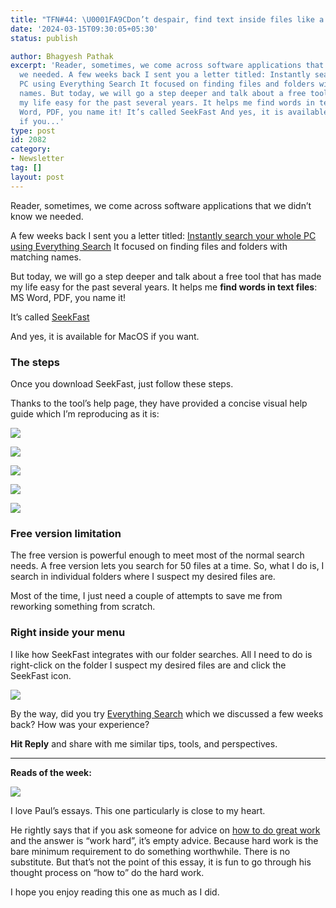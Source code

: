 ```yaml
---
title: "TFN#44: \U0001FA9CDon’t despair, find text inside files like a pro: SeekFast"
date: '2024-03-15T09:30:05+05:30'
status: publish

author: Bhagyesh Pathak
excerpt: 'Reader, sometimes, we come across software applications that we didn’t know
  we needed. A few weeks back I sent you a letter titled: Instantly search your whole
  PC using Everything Search It focused on finding files and folders with matching
  names. But today, we will go a step deeper and talk about a free tool that has made
  my life easy for the past several years. It helps me find words in text files: MS
  Word, PDF, you name it! It’s called SeekFast And yes, it is available for MacOS
  if you...'
type: post
id: 2082
category:
- Newsletter
tag: []
layout: post
---
```


Reader, sometimes, we come across software applications that we didn’t know we needed.

A few weeks back I sent you a letter titled: [Instantly search your whole PC using Everything Search](https://bhagyeshpathak.com/blog/instantly-search-your-whole-pc-using-everything-search/) It focused on finding files and folders with matching names.

But today, we will go a step deeper and talk about a free tool that has made my life easy for the past several years. It helps me **find words in text files**: MS Word, PDF, you name it!

It’s called [SeekFast](https://seekfast.org/download-seekfast)​

And yes, it is available for MacOS if you want.

### The steps

Once you download SeekFast, just follow these steps.

Thanks to the tool’s help page, they have provided a concise visual help guide which I’m reproducing as it is:

![](https://embed.filekitcdn.com/e/tkwVjiL2WnM6sb9P2ZThes/mFXwyBLB8M3JqcLvdh11iD)

![](https://embed.filekitcdn.com/e/tkwVjiL2WnM6sb9P2ZThes/3HmMuxsKUVi1qMm5M2qEaJ)

![](https://embed.filekitcdn.com/e/tkwVjiL2WnM6sb9P2ZThes/rEo5pbRaV26gVUCKSnxjD1)

![](https://embed.filekitcdn.com/e/tkwVjiL2WnM6sb9P2ZThes/8gAW4Z4ToZoWCQcNh5rMjj)

![](https://embed.filekitcdn.com/e/tkwVjiL2WnM6sb9P2ZThes/5JKhMCJ4gx5EWRc4c62zZk)

### Free version limitation

The free version is powerful enough to meet most of the normal search needs. A free version lets you search for 50 files at a time. So, what I do is, I search in individual folders where I suspect my desired files are.

Most of the time, I just need a couple of attempts to save me from reworking something from scratch.

### Right inside your menu

I like how SeekFast integrates with our folder searches. All I need to do is right-click on the folder I suspect my desired files are and click the SeekFast icon.

![](https://embed.filekitcdn.com/e/tkwVjiL2WnM6sb9P2ZThes/oGsRLS9VYYZooi6KmM6qo)

By the way, did you try [Everything Search](https://bhagyeshpathak.com/blog/instantly-search-your-whole-pc-using-everything-search/) which we discussed a few weeks back? How was your experience?

**Hit Reply** and share with me similar tips, tools, and perspectives.

---

**Reads of the week:**

[![](https://embed.filekitcdn.com/e/tkwVjiL2WnM6sb9P2ZThes/p476R1k1rzpLSLbjK6CytH)](https://paulgraham.com/hwh.html)

I love Paul’s essays. This one particularly is close to my heart.

He rightly says that if you ask someone for advice on [how to do great work](https://paulgraham.com/greatwork.html) and the answer is “work hard”, it’s empty advice. Because hard work is the bare minimum requirement to do something worthwhile. There is no substitute. But that’s not the point of this essay, it is fun to go through his thought process on “how to” do the hard work.

I hope you enjoy reading this one as much as I did.
